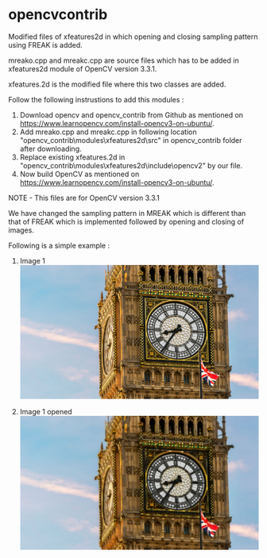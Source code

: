 # opencvcontrib
Modified files of xfeatures2d in which opening and closing sampling pattern using FREAK is added.

mreako.cpp and mreakc.cpp are source files which has to be added in xfeatures2d module of OpenCV version 3.3.1.

xfeatures.2d is the modified file where this two classes are added.

Follow the following instrustions to add this modules :
1) Download opencv and opencv_contrib from Github as mentioned on https://www.learnopencv.com/install-opencv3-on-ubuntu/.
2) Add mreako.cpp and mreakc.cpp in following location "opencv_contrib\modules\xfeatures2d\src" in opencv_contrib folder after downloading. 
3) Replace existing xfeatures.2d in "opencv_contrib\modules\xfeatures2d\include\opencv2" by our file.
4) Now build OpenCV as mentioned on https://www.learnopencv.com/install-opencv3-on-ubuntu/.

NOTE - This files are for OpenCV version 3.3.1

We have changed the sampling pattern in MREAK which is different than that of FREAK which is implemented followed by opening and closing of images.

Following is a simple example :

1) Image 1
![image 1](example/a1.jpg)

1) Image 1 opened
![image 1](example/a1open.jpg)
